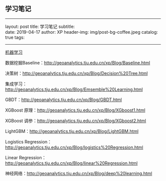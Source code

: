 ## 学习笔记

---
layout:     post
title:      学习笔记
subtitle:   
date:       2019-04-17
author:     XP
header-img: img/post-bg-coffee.jpeg
catalog: true
tags:

---



[机器学习](http://geoanalytics.tju.edu.cn/xp/Blog/machine%20Learning.html)

数据挖掘Baseline：http://geoanalytics.tju.edu.cn/xp/Blog/Baseline.html

决策树：http://geoanalytics.tju.edu.cn/xp/Blog/Decision%20Tree.html

集成学习：http://geoanalytics.tju.edu.cn/xp/Blog/Emsemble%20Learning.html

GBDT：http://geoanalytics.tju.edu.cn/xp/Blog/GBDT.html

XGBoost 原理：http://geoanalytics.tju.edu.cn/xp/Blog/XGboost1.html

XGBoost 调参：http://geoanalytics.tju.edu.cn/xp/Blog/XGboost2.html

LightGBM：http://geoanalytics.tju.edu.cn/xp/Blog/LightGBM.html

Logistics Regression：http://geoanalytics.tju.edu.cn/xp/Blog/logistics%20Regression.html

Linear Regression：http://geoanalytics.tju.edu.cn/xp/Blog/linear%20Regression.html

神经网络：http://geoanalytics.tju.edu.cn/xp/Blog/deep%20learning.html
